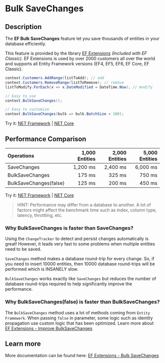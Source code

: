 # Bulk SaveChanges

## Description
The **EF Bulk SaveChanges** feature let you save thousands of entities in your database efficiently.

This feature is provided by the library [EF Extensions](https://entityframework-extensions.net/bulk-savechanges) _(Included with EF Classic)_. EF Extensions is used by over 2000 customers all over the world and supports all Entity Framework versions (EF4, EF5, EF6, EF Core, EF Classic).

```csharp
context.Customers.AddRange(listToAdd); // add
context.Customers.RemoveRange(listToRemove); // remove
listToModify.ForEach(x => x.DateModified = DateTime.Now); // modify

// Easy to use
context.BulkSaveChanges();

// Easy to customize
context.BulkSaveChanges(bulk => bulk.BatchSize = 100);
```
Try it: [NET Framework](https://dotnetfiddle.net/1JFvZe) | [NET Core](https://dotnetfiddle.net/8Rc5Eg)

## Performance Comparison

| Operations      | 1,000 Entities | 2,000 Entities | 5,000 Entities |
| :-------------- | -------------: | -------------: | -------------: |
| SaveChanges     | 1,200 ms       | 2,400 ms       | 6,000 ms       |
| BulkSaveChanges | 175 ms         | 325 ms         | 750 ms         |
| BulkSaveChanges(false) | 125 ms  | 200 ms         | 450 ms         |

Try it: [NET Framework](https://dotnetfiddle.net/Ad1bmZ) | [NET Core](https://dotnetfiddle.net/cIGiKE)

> HINT: Performance may differ from a database to another. A lot of factors might affect the benchmark time such as index, column type, latency, throttling, etc.

### Why BulkSaveChanges is faster than SaveChanges?

Using the `ChangeTracker` to detect and persist changes automatically is great! However, it leads very fast to some problems when multiple entities need to be saved.

`SaveChanges` method makes a database round-trip for every change. So, if you need to insert 10000 entities, then 10000 database round-trips will be performed which is INSANELY slow.

`BulkSaveChanges` works exactly like `SaveChanges` but reduces the number of database round-trips required to help significantly improve the performance.

### Why BulkSaveChanges(false) is faster than BulkSaveChanges?
The `BulkSaveChanges` method uses a lot of methods coming from `Entity Framework`. When passing `false` in parameter, some logic such as identity propagation use custom logic that has been optimized. Learn more about [EF Extensions - Improve BulkSaveChanges](https://entityframework-extensions.net/improve-bulk-savechanges)

## Learn more

More documentation can be found here: [EF Extensions - Bulk SaveChanges](https://entityframework-extensions.net/bulk-savechanges)
